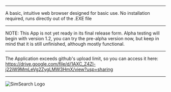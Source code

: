 ________________________________________________________________
A basic, intuitive web browser designed for basic use.
No installation required, runs directly out of the .EXE file
______________________________________________________________
NOTE:
This App is not yet ready in its final release form.
Alpha testing will begin with version 1.2, you can try the pre-alpha version now, but keep in mind that it is still unfinished, although mostly functional.
____________________________________________________________

The Application exceeds github's upload limit, so you can access it here:
https://drive.google.com/file/d/1AXC_Z4Zl-j22iW9MmLeVg2ZygLMW3HmX/view?usp=sharing
_______________________________________________________________

![SimSearch Logo](https://github.com/user-attachments/assets/5b754f9a-8f9e-4c67-8026-5b32a4234f33)
